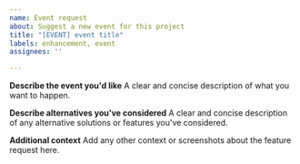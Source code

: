 ```yaml
---
name: Event request
about: Suggest a new event for this project
title: "[EVENT] event title"
labels: enhancement, event
assignees: ''

---
```


**Describe the event you'd like**
A clear and concise description of what you want to happen.

**Describe alternatives you've considered**
A clear and concise description of any alternative solutions or features you've considered.

**Additional context**
Add any other context or screenshots about the feature request here.
